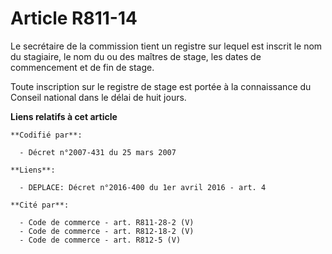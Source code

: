 # Article R811-14

Le secrétaire de la commission tient un registre sur lequel est inscrit le nom du stagiaire, le nom du ou des maîtres de
stage, les dates de commencement et de fin de stage.

Toute inscription sur le registre de stage est portée à la connaissance du Conseil national dans le délai de huit jours.

**Liens relatifs à cet article**

	**Codifié par**:

	  - Décret n°2007-431 du 25 mars 2007

	**Liens**:

	  - DEPLACE: Décret n°2016-400 du 1er avril 2016 - art. 4

	**Cité par**:

	  - Code de commerce - art. R811-28-2 (V)
	  - Code de commerce - art. R812-18-2 (V)
	  - Code de commerce - art. R812-5 (V)
